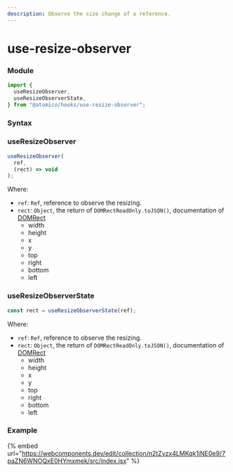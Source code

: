 ```yaml
---
description: Observe the size change of a reference.
---
```


# use-resize-observer

### Module

```javascript
import {
  useResizeObserver,
  useResizeObserverState,
} from "@atomico/hooks/use-resize-observer";
```

### Syntax

### useResizeObserver

```javascript
useResizeObserver(
  ref,
  (rect) => void
);
```

Where:

* `ref`: `Ref`, reference to observe the resizing.
* `rect`: `Object`, the return of `DOMRectReadOnly.toJSON()`, documentation of [DOMRect](https://developer.mozilla.org/en-US/docs/Web/API/DOMRectReadOnly)
  * width
  * height
  * x
  * y
  * top
  * right
  * bottom
  * left

### useResizeObserverState

```javascript
const rect = useResizeObserverState(ref);
```

Where:

* `ref`: `Ref`, reference to observe the resizing.
* `rect`: `Object`, the return of `DOMRectReadOnly.toJSON()`, documentation of [DOMRect](https://developer.mozilla.org/en-US/docs/Web/API/DOMRectReadOnly)
  * width
  * height
  * x
  * y
  * top
  * right
  * bottom
  * left

### Example

{% embed url="https://webcomponents.dev/edit/collection/n2tZyzx4LMKqk1jNE0e9/7paZN6WNOQxE0HYmxmek/src/index.jsx" %}



